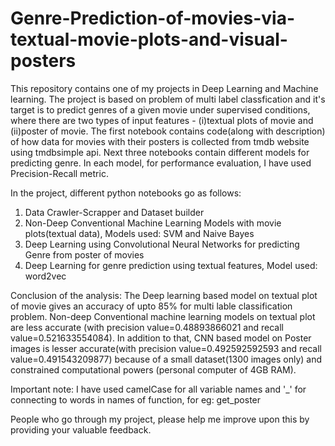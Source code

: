 # Genre-Prediction-of-movies-via-textual-movie-plots-and-visual-posters
This repository contains one of my projects in Deep Learning and Machine learning.
The project is based on problem of multi label classfication and it's target is to predict genres of a given movie under supervised conditions, where there are two types of input features - (i)textual plots of movie and (ii)poster of movie.
The first notebook contains code(along with description) of how data for movies with their posters is collected from tmdb website using tmdbsimple api. Next three notebooks contain different models for predicting genre. In each model, for performance evaluation, I have used Precision-Recall metric.

In the project, different python notebooks go as follows:
1. Data Crawler-Scrapper and Dataset builder
2. Non-Deep Conventional Machine Learning Models with movie plots(textual data), Models used: SVM and Naive Bayes
3. Deep Learning using Convolutional Neural Networks for predicting Genre from poster of movies
4. Deep Learning for genre prediction using textual features, Model used: word2vec

Conclusion of the analysis: The Deep learning based model on textual plot of movie gives an accuracy of upto 85% for multi lable classification problem. Non-deep Conventional machine learning models on textual plot are less accurate (with precision value=0.48893866021 and recall value=0.521633554084). In addition to that, CNN based model on Poster images is lesser accurate(with precision value=0.492592592593 and recall value=0.491543209877) because of a small dataset(1300 images only) and constrained computational powers (personal computer of 4GB RAM).

Important note: I have used camelCase for all variable names and '_' for connecting to words in names of function, for eg: get_poster

People who go through my project, please help me improve upon this by providing your valuable feedback.
